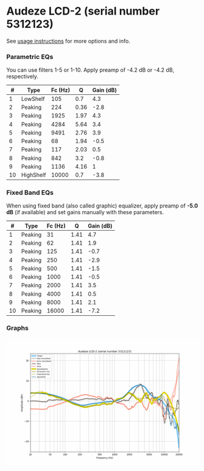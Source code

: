 # Audeze LCD-2 (serial number 5312123)
See [usage instructions](https://github.com/jaakkopasanen/AutoEq#usage) for more options and info.

### Parametric EQs
You can use filters 1-5 or 1-10. Apply preamp of -4.2 dB or -4.2 dB, respectively.

|   # | Type      |   Fc (Hz) |    Q |   Gain (dB) |
|-----|-----------|-----------|------|-------------|
|   1 | LowShelf  |       105 | 0.7  |         4.3 |
|   2 | Peaking   |       224 | 0.36 |        -2.8 |
|   3 | Peaking   |      1925 | 1.97 |         4.3 |
|   4 | Peaking   |      4284 | 5.64 |         3.4 |
|   5 | Peaking   |      9491 | 2.76 |         3.9 |
|   6 | Peaking   |        68 | 1.94 |        -0.5 |
|   7 | Peaking   |       117 | 2.03 |         0.5 |
|   8 | Peaking   |       842 | 3.2  |        -0.8 |
|   9 | Peaking   |      1136 | 4.16 |         1   |
|  10 | HighShelf |     10000 | 0.7  |        -3.8 |

### Fixed Band EQs
When using fixed band (also called graphic) equalizer, apply preamp of **-5.0 dB** (if available) and set gains manually with these parameters.

|   # | Type    |   Fc (Hz) |    Q |   Gain (dB) |
|-----|---------|-----------|------|-------------|
|   1 | Peaking |        31 | 1.41 |         4.7 |
|   2 | Peaking |        62 | 1.41 |         1.9 |
|   3 | Peaking |       125 | 1.41 |        -0.7 |
|   4 | Peaking |       250 | 1.41 |        -2.9 |
|   5 | Peaking |       500 | 1.41 |        -1.5 |
|   6 | Peaking |      1000 | 1.41 |        -0.5 |
|   7 | Peaking |      2000 | 1.41 |         3.5 |
|   8 | Peaking |      4000 | 1.41 |         0.5 |
|   9 | Peaking |      8000 | 1.41 |         2.1 |
|  10 | Peaking |     16000 | 1.41 |        -7.2 |

### Graphs
![](./Audeze%20LCD-2%20(serial%20number%205312123).png)
